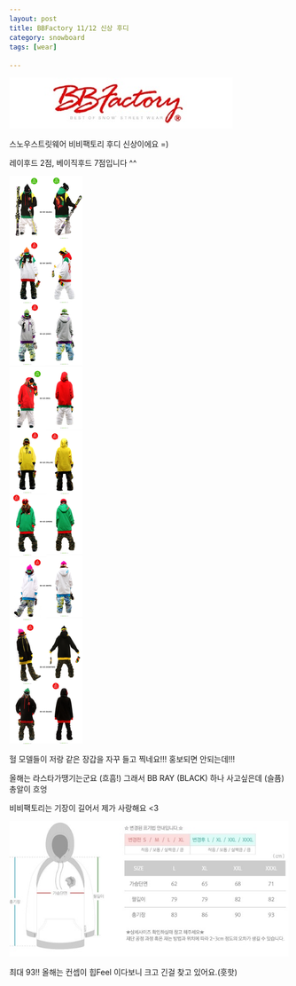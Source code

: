```yaml
---
layout: post
title: BBFactory 11/12 신상 후디
category: snowboard
tags: [wear]

---
```

![BBFactory Logo](/images/posts/bbfactory.jpg)

스노우스트릿웨어 비비팩토리 후디 신상이에요 =)

레이후드 2점, 베이직후드 7점입니다 ^^

![BBFactory Hoodie](/images/posts/BBFACTORY_HOODIE.jpg)

헐 모델들이 저랑 같은 장갑을 자꾸 들고 찍네요!!! 홍보되면 안되는데!!!

올해는 라스타가땡기는군요 (흐흠!) 그래서 BB RAY (BLACK) 하나 사고싶은데 (슬픔) 총알이 흐엉

비비팩토리는 기장이 길어서 제가 사랑해요 <3

![BBFactory Size](/images/posts/bbfactory_size.jpg)

최대 93!! 올해는 컨셉이 힙Feel 이다보니 크고 긴걸 찾고 있어요.(흣핫)
